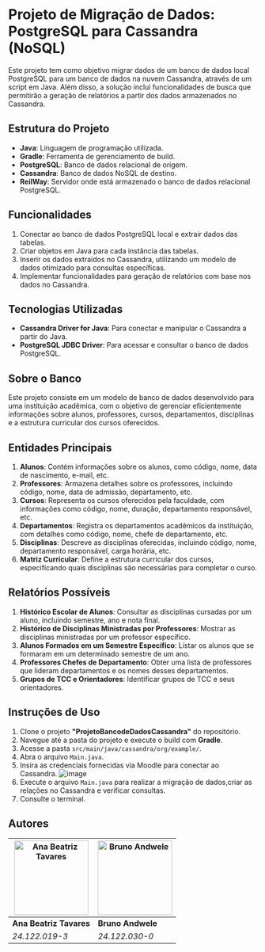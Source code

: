 # Projeto de Migração de Dados: PostgreSQL para Cassandra (NoSQL)

Este projeto tem como objetivo migrar dados de um banco de dados local PostgreSQL para um banco de dados na nuvem Cassandra, através de um script em Java. Além disso, a solução inclui funcionalidades de busca que permitirão a geração de relatórios a partir dos dados armazenados no Cassandra.

## Estrutura do Projeto

- **Java**: Linguagem de programação utilizada.
- **Gradle**: Ferramenta de gerenciamento de build.
- **PostgreSQL**: Banco de dados relacional de origem.
- **Cassandra**: Banco de dados NoSQL de destino.
- **ReilWay**: Servidor onde está armazenado o banco de dados relacional PostgreSQL.

## Funcionalidades

1. Conectar ao banco de dados PostgreSQL local e extrair dados das tabelas.
2. Criar objetos em Java para cada instância das tabelas.
3. Inserir os dados extraídos no Cassandra, utilizando um modelo de dados otimizado para consultas específicas.
4. Implementar funcionalidades para geração de relatórios com base nos dados no Cassandra.

## Tecnologias Utilizadas

- **Cassandra Driver for Java**: Para conectar e manipular o Cassandra a partir do Java.
- **PostgreSQL JDBC Driver**: Para acessar e consultar o banco de dados PostgreSQL.

## Sobre o Banco

Este projeto consiste em um modelo de banco de dados desenvolvido para uma instituição acadêmica, com o objetivo de gerenciar eficientemente informações sobre alunos, professores, cursos, departamentos, disciplinas e a estrutura curricular dos cursos oferecidos.

## Entidades Principais

1. **Alunos**: Contém informações sobre os alunos, como código, nome, data de nascimento, e-mail, etc.
2. **Professores**: Armazena detalhes sobre os professores, incluindo código, nome, data de admissão, departamento, etc.
3. **Cursos**: Representa os cursos oferecidos pela faculdade, com informações como código, nome, duração, departamento responsável, etc.
4. **Departamentos**: Registra os departamentos acadêmicos da instituição, com detalhes como código, nome, chefe de departamento, etc.
5. **Disciplinas**: Descreve as disciplinas oferecidas, incluindo código, nome, departamento responsável, carga horária, etc.
6. **Matriz Curricular**: Define a estrutura curricular dos cursos, especificando quais disciplinas são necessárias para completar o curso.

## Relatórios Possíveis

1. **Histórico Escolar de Alunos**: Consultar as disciplinas cursadas por um aluno, incluindo semestre, ano e nota final.
2. **Histórico de Disciplinas Ministradas por Professores**: Mostrar as disciplinas ministradas por um professor específico.
3. **Alunos Formados em um Semestre Específico**: Listar os alunos que se formaram em um determinado semestre de um ano.
4. **Professores Chefes de Departamento**: Obter uma lista de professores que lideram departamentos e os nomes desses departamentos.
5. **Grupos de TCC e Orientadores**: Identificar grupos de TCC e seus orientadores.

## Instruções de Uso

1. Clone o projeto **"ProjetoBancodeDadosCassandra"** do repositório.
2. Navegue até a pasta do projeto e execute o build com **Gradle**.
3. Acesse a pasta `src/main/java/cassandra/org/example/`.
4. Abra o arquivo `Main.java`.
5. Insira as credenciais fornecidas via Moodle para conectar ao Cassandra.
 ![image](https://github.com/user-attachments/assets/96fd48f6-65d0-428f-902c-7a07496d4bc9)
6. Execute o arquivo `Main.java` para realizar a migração de dados,criar as relações no Cassandra e verificar consultas.
7. Consulte o terminal.

## Autores
<img src="https://avatars.githubusercontent.com/u/84588132?v=4" alt="Ana Beatriz Tavares" width="150"/> | <img src="https://avatars.githubusercontent.com/u/103201200?v=4" alt="Bruno Andwele" width="150"/> |
| ------------- | ------------- |
**Ana Beatriz Tavares** | **Bruno Andwele** |
*24.122.019-3* | *24.122.030-0*

